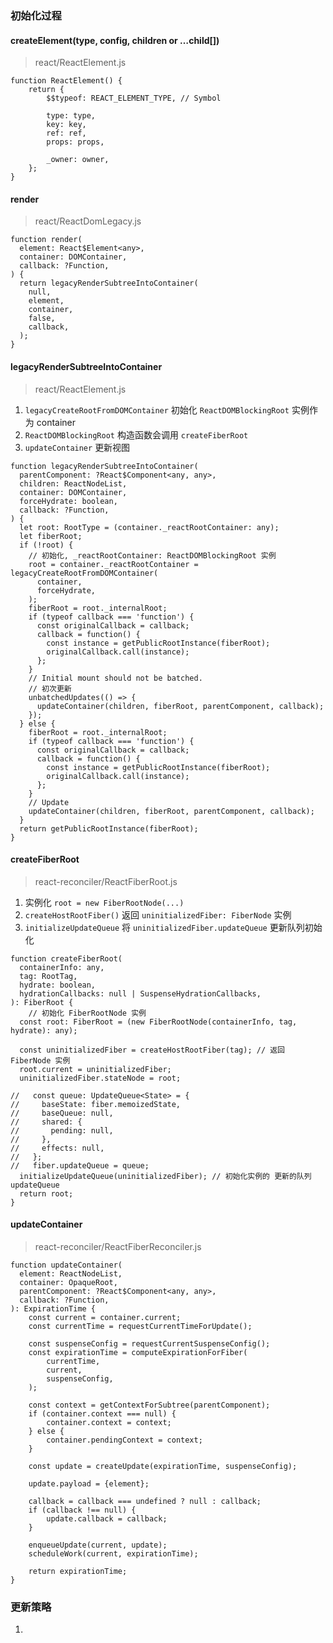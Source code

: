 ### 初始化过程

#### createElement(type, config, children or …child[])
> react/ReactElement.js
```TS
function ReactElement() {
    return {
        $$typeof: REACT_ELEMENT_TYPE, // Symbol

        type: type,
        key: key,
        ref: ref,
        props: props,

        _owner: owner,
    };
}
```

#### render
> react/ReactDomLegacy.js
```TS
function render(
  element: React$Element<any>,
  container: DOMContainer,
  callback: ?Function,
) {
  return legacyRenderSubtreeIntoContainer(
    null,
    element,
    container,
    false,
    callback,
  );
}
```

#### legacyRenderSubtreeIntoContainer
> react/ReactElement.js
1. `legacyCreateRootFromDOMContainer` 初始化 `ReactDOMBlockingRoot` 实例作为 container
2. `ReactDOMBlockingRoot` 构造函数会调用 `createFiberRoot`
3. `updateContainer` 更新视图

```TS
function legacyRenderSubtreeIntoContainer(
  parentComponent: ?React$Component<any, any>,
  children: ReactNodeList,
  container: DOMContainer,
  forceHydrate: boolean,
  callback: ?Function,
) {
  let root: RootType = (container._reactRootContainer: any);
  let fiberRoot;
  if (!root) {
    // 初始化, _reactRootContainer: ReactDOMBlockingRoot 实例
    root = container._reactRootContainer = legacyCreateRootFromDOMContainer(
      container,
      forceHydrate,
    );
    fiberRoot = root._internalRoot;
    if (typeof callback === 'function') {
      const originalCallback = callback;
      callback = function() {
        const instance = getPublicRootInstance(fiberRoot);
        originalCallback.call(instance);
      };
    }
    // Initial mount should not be batched.
    // 初次更新
    unbatchedUpdates(() => {
      updateContainer(children, fiberRoot, parentComponent, callback);
    });
  } else {
    fiberRoot = root._internalRoot;
    if (typeof callback === 'function') {
      const originalCallback = callback;
      callback = function() {
        const instance = getPublicRootInstance(fiberRoot);
        originalCallback.call(instance);
      };
    }
    // Update
    updateContainer(children, fiberRoot, parentComponent, callback);
  }
  return getPublicRootInstance(fiberRoot);
}
```

#### createFiberRoot
> react-reconciler/ReactFiberRoot.js
1. 实例化 `root = new FiberRootNode(...)`
2. `createHostRootFiber()` 返回 `uninitializedFiber: FiberNode` 实例
3. `initializeUpdateQueue` 将 `uninitializedFiber.updateQueue` 更新队列初始化
```TS
function createFiberRoot(
  containerInfo: any,
  tag: RootTag,
  hydrate: boolean,
  hydrationCallbacks: null | SuspenseHydrationCallbacks,
): FiberRoot {
    // 初始化 FiberRootNode 实例
  const root: FiberRoot = (new FiberRootNode(containerInfo, tag, hydrate): any);

  const uninitializedFiber = createHostRootFiber(tag); // 返回 FiberNode 实例
  root.current = uninitializedFiber;
  uninitializedFiber.stateNode = root;

//   const queue: UpdateQueue<State> = {
//     baseState: fiber.memoizedState,
//     baseQueue: null,
//     shared: {
//       pending: null,
//     },
//     effects: null,
//   };
//   fiber.updateQueue = queue;
  initializeUpdateQueue(uninitializedFiber); // 初始化实例的 更新的队列 updateQueue
  return root;
}
```



#### updateContainer
> react-reconciler/ReactFiberReconciler.js

```TS
function updateContainer(
  element: ReactNodeList,
  container: OpaqueRoot,
  parentComponent: ?React$Component<any, any>,
  callback: ?Function,
): ExpirationTime {
    const current = container.current;
    const currentTime = requestCurrentTimeForUpdate();

    const suspenseConfig = requestCurrentSuspenseConfig();
    const expirationTime = computeExpirationForFiber(
        currentTime,
        current,
        suspenseConfig,
    );

    const context = getContextForSubtree(parentComponent);
    if (container.context === null) {
        container.context = context;
    } else {
        container.pendingContext = context;
    }

    const update = createUpdate(expirationTime, suspenseConfig);

    update.payload = {element};

    callback = callback === undefined ? null : callback;
    if (callback !== null) {
        update.callback = callback;
    }

    enqueueUpdate(current, update);
    scheduleWork(current, expirationTime);

    return expirationTime;
}
```


### 更新策略
1.
